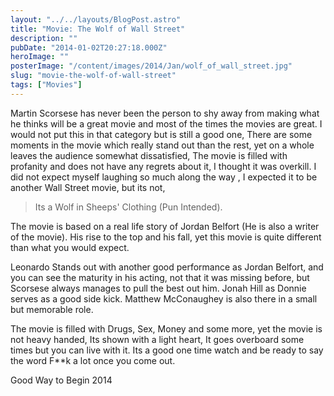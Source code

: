 ```yaml
---
layout: "../../layouts/BlogPost.astro"
title: "Movie: The Wolf of Wall Street"
description: ""
pubDate: "2014-01-02T20:27:18.000Z"
heroImage: ""
posterImage: "/content/images/2014/Jan/wolf_of_wall_street.jpg"
slug: "movie-the-wolf-of-wall-street"
tags: ["Movies"]
---
```


Martin Scorsese has never been the person to shy away from making what he thinks will be a great movie and most of the times the movies are great. I would not put this in that category but is still a good one, There are some moments in the movie which really stand out than the rest, yet on a whole leaves the audience somewhat dissatisfied, The movie is filled with profanity and does not have any regrets about it, I thought it was overkill. I did not expect myself laughing so much along the way , I expected it to be another Wall Street movie, but its not, 
> Its a Wolf in Sheeps' Clothing (Pun Intended).

The movie is based on a real life story of Jordan Belfort (He is also a writer of the movie). His rise to the top and his fall, yet this movie is quite different than what you would expect.

Leonardo Stands out with another good performance as Jordan Belfort, and you can see the maturity in his acting, not that it was missing before, but Scorsese always manages to pull the best out him. 
Jonah Hill as Donnie serves as a good side kick.
Matthew McConaughey is also there in a small but memorable role.

The movie is filled with Drugs, Sex, Money and some more, yet the movie is not heavy handed, Its shown with a light heart, It goes overboard some times but you can live with it.
Its a good one time watch and be ready to say the word F**k a lot once you come out.

Good Way to Begin 2014

